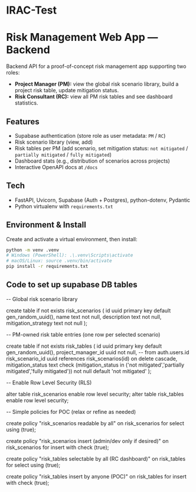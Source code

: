 # IRAC-Test

# Risk Management Web App — Backend

Backend API for a proof-of-concept risk management app supporting two roles:
- **Project Manager (PM):** view the global risk scenario library, build a project risk table, update mitigation status.
- **Risk Consultant (RC):** view all PM risk tables and see dashboard statistics.

## Features
- Supabase authentication (store role as user metadata: `PM` / `RC`)
- Risk scenario library (view, add)
- Risk tables per PM (add scenario, set mitigation status: `not mitigated` / `partially mitigated` / `fully mitigated`)
- Dashboard stats (e.g., distribution of scenarios across projects)
- Interactive OpenAPI docs at `/docs`

## Tech
- FastAPI, Uvicorn, Supabase (Auth + Postgres), python-dotenv, Pydantic
- Python virtualenv with `requirements.txt`

## Environment & Install
Create and activate a virtual environment, then install:
```bash
python -m venv .venv
# Windows (PowerShell): .\.venv\Scripts\activate
# macOS/Linux: source .venv/bin/activate
pip install -r requirements.txt
```

## Code to set up supabase DB tables

-- Global risk scenario library

create table if not exists risk_scenarios (
  id uuid primary key default gen_random_uuid(),
  name text not null,
  description text not null,
  mitigation_strategy text not null
);

-- PM-owned risk table entries (one row per selected scenario)

create table if not exists risk_tables (
  id uuid primary key default gen_random_uuid(),
  project_manager_id uuid not null,  -- from auth.users.id
  risk_scenario_id uuid references risk_scenarios(id) on delete cascade,
  mitigation_status text
    check (mitigation_status in ('not mitigated','partially mitigated','fully mitigated'))
    not null default 'not mitigated'
);

-- Enable Row Level Security (RLS)

alter table risk_scenarios enable row level security;
alter table risk_tables enable row level security;

-- Simple policies for POC (relax or refine as needed)

create policy "risk_scenarios readable by all" on risk_scenarios
for select using (true);

create policy "risk_scenarios insert (admin/dev only if desired)" on risk_scenarios
for insert with check (true);

create policy "risk_tables selectable by all (RC dashboard)" on risk_tables
for select using (true);

create policy "risk_tables insert by anyone (POC)" on risk_tables
for insert with check (true);
